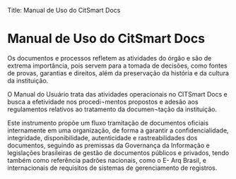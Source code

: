 Title: Manual de Uso do CitSmart Docs

# Manual de Uso do CitSmart Docs

Os documentos e processos refletem as atividades do órgão e são de extrema importância, pois servem para a tomada de decisões, como fontes de provas, garantias e direitos, além da preservação da história e da cultura da instituição.  

O Manual do Usuário trata das atividades operacionais no CITSmart Docs e busca a efetividade nos procedi¬mentos propostos e adesão aos regulamentos relativos ao tratamento da documen¬tação da instituição.  

Este instrumento propõe um fluxo tramitação de documentos oficiais internamente em uma organização, de forma a garantir a confidencialidade, integridade, disponibilidade, autenticidade e rastreabilidades dos documentos, seguindo as premissas da Governança da Informação e legislações brasileiras de gestão de documentos públicos e privados, tendo também como referência padrões nacionais, como o E- Arq Brasil, e internacionais de requisitos de sistemas de gerenciamento de registros.

